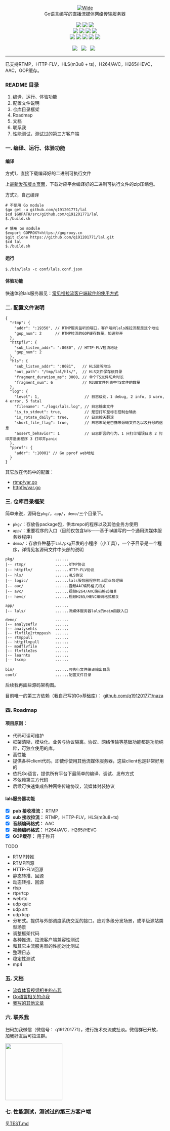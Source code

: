 <p align="center">
<a title="logo" target="_blank" href="https://github.com/q191201771/lal">
<img alt="Wide" src="https://pengrl.com/images/other/lallogo.png">
</a>
<br>
Go语言编写的直播流媒体网络传输服务器
<br><br>
<a title="TravisCI" target="_blank" href="https://www.travis-ci.org/q191201771/lal"><img src="https://www.travis-ci.org/q191201771/lal.svg?branch=master"></a>
<a title="codecov" target="_blank" href="https://codecov.io/gh/q191201771/lal"><img src="https://codecov.io/gh/q191201771/lal/branch/master/graph/badge.svg?style=flat-square"></a>
<a title="goreportcard" target="_blank" href="https://goreportcard.com/report/github.com/q191201771/lal"><img src="https://goreportcard.com/badge/github.com/q191201771/lal?style=flat-square"></a>
<br>
<a title="codeline" target="_blank" href="https://github.com/q191201771/lal"><img src="https://sloc.xyz/github/q191201771/lal/?category=code"></a>
<a title="license" target="_blank" href="https://github.com/q191201771/lal/blob/master/LICENSE"><img src="https://img.shields.io/badge/license-MIT-brightgreen.svg?style=flat-square"></a>
<a title="lastcommit" target="_blank" href="https://github.com/q191201771/lal/commits/master"><img src="https://img.shields.io/github/commit-activity/m/q191201771/lal.svg?style=flat-square"></a>
<a title="commitactivity" target="_blank" href="https://github.com/q191201771/lal/graphs/commit-activity"><img src="https://img.shields.io/github/last-commit/q191201771/lal.svg?style=flat-square"></a>
<br>
<a title="pr" target="_blank" href="https://github.com/q191201771/lal/pulls"><img src="https://img.shields.io/github/issues-pr-closed/q191201771/lal.svg?style=flat-square&color=FF9966"></a>
<a title="hits" target="_blank" href="https://github.com/q191201771/lal"><img src="https://hits.b3log.org/q191201771/lal.svg?style=flat-square"></a>
<a title="language" target="_blank" href="https://github.com/q191201771/lal"><img src="https://img.shields.io/github/languages/count/q191201771/lal.svg?style=flat-square"></a>
<a title="toplanguage" target="_blank" href="https://github.com/q191201771/lal"><img src="https://img.shields.io/github/languages/top/q191201771/lal.svg?style=flat-square"></a>
<a title="godoc" target="_blank" href="https://godoc.org/github.com/q191201771/lal"><img src="http://img.shields.io/badge/godoc-reference-5272B4.svg?style=flat-square"></a>
<br><br>
<a title="watcher" target="_blank" href="https://github.com/q191201771/lal/watchers"><img src="https://img.shields.io/github/watchers/q191201771/lal.svg?label=Watchers&style=social"></a>&nbsp;&nbsp;
<a title="star" target="_blank" href="https://github.com/q191201771/lal/stargazers"><img src="https://img.shields.io/github/stars/q191201771/lal.svg?label=Stars&style=social"></a>&nbsp;&nbsp;
<a title="fork" target="_blank" href="https://github.com/q191201771/lal/network/members"><img src="https://img.shields.io/github/forks/q191201771/lal.svg?label=Forks&style=social"></a>&nbsp;&nbsp;
</p>

---

已支持RTMP，HTTP-FLV，HLS(m3u8 + ts)，H264/AVC，H265/HEVC，AAC，GOP缓存。

### README 目录

1. 编译、运行、体验功能
2. 配置文件说明
3. 仓库目录框架
4. Roadmap
5. 文档
6. 联系我
7. 性能测试，测试过的第三方客户端

### 一. 编译、运行、体验功能

#### 编译

方式1，直接下载编译好的二进制可执行文件

上[最新发布版本页面](https://github.com/q191201771/lal/releases/latest)，下载对应平台编译好的二进制可执行文件的zip压缩包。

方式2，自己编译

```shell
# 不使用 Go module
$go get -u github.com/q191201771/lal
$cd $GOPATH/src/github.com/q191201771/lal
$./build.sh

# 使用 Go module
$export GOPROXY=https://goproxy.cn
$git clone https://github.com/q191201771/lal.git
$cd lal
$./build.sh
```

#### 运行

```shell
$./bin/lals -c conf/lals.conf.json
```

#### 体验功能

快速体验lals服务器见：[常见推拉流客户端软件的使用方式](https://pengrl.com/p/20051/)

### 二. 配置文件说明

```
{
  "rtmp": {
    "addr": ":19350", // RTMP服务监听的端口，客户端向lals推拉流都是这个地址
    "gop_num": 2      // RTMP拉流的GOP缓存数量，加速秒开
  },
  "httpflv": {
    "sub_listen_addr": ":8080", // HTTP-FLV拉流地址
    "gop_num": 2
  },
  "hls": {
    "sub_listen_addr": ":8081",   // HLS监听地址
    "out_path": "/tmp/lal/hls/",  // HLS文件保存根目录
    "fragment_duration_ms": 3000, // 单个TS文件切片时长
    "fragment_num": 6             // M3U8文件列表中TS文件的数量
  },
  "log": {
    "level": 1,                    // 日志级别，1 debug, 2 info, 3 warn, 4 error, 5 fatal
    "filename": "./logs/lals.log", // 日志输出文件
    "is_to_stdout": true,          // 是否打印至标志控制台输出
    "is_rotate_daily": true,       // 日志按天翻滚
    "short_file_flag": true,       // 日志末尾是否携带源码文件名以及行号的信息
    "assert_behavior": 1           // 日志断言的行为，1 只打印错误日志 2 打印并退出程序 3 打印并panic
  },
  "pprof": {
    "addr": ":10001" // Go pprof web地址
  }
}
```

其它放在代码中的配置：

- [rtmp/var.go](https://github.com/q191201771/lal/blob/master/pkg/rtmp/var.go)
- [httpflv/var.go](https://github.com/q191201771/lal/blob/master/pkg/httpflv/var.go)

### 三. 仓库目录框架

简单来说，源码在`pkg/`，`app/`，`demo/`三个目录下。

- `pkg/`：存放各package包，供本repo的程序以及其他业务方使用
- `app/`：重要程序的入口（目前仅包含lals——基于lal编写的一个通用流媒体服务器程序）
- `demo/`：存放各种基于`lal/pkg`开发的小程序（小工具），一个子目录是一个程序，详情见各源码文件中头部的说明

```
pkg/                  ......
|-- rtmp/             ......RTMP协议
|-- httpflv/          ......HTTP-FLV协议
|-- hls/              ......HLS协议
|-- logic/            ......lals服务器程序的上层业务逻辑
|-- aac/              ......音频AAC编码格式相关
|-- avc/              ......视频H264/AVC编码格式相关
|-- hevc/             ......视频H265/HEVC编码格式相关

app/                  ......
|-- lals/             ......流媒体服务器lals的main函数入口

demo/                 ......
|-- analyseflv        ......
|-- analysehls        ......
|-- flvfile2rtmppush  ......
|-- rtmppull          ......
|-- httpflvpull       ......
|-- modflvfile        ......
|-- flvfile2es        ......
|-- learnts           ......
|-- tscmp             ......

bin/                  ......可执行文件编译输出目录
conf/                 ......配置文件目录
```

后续我再画些源码架构图。

目前唯一的第三方依赖（我自己写的Go基础库）： [github.com/q191201771/naza](https://github.com/q191201771/naza)


### 四. Roadmap

#### 项目原则：

* 代码可读可维护
* 框架清晰，模块化。业务与协议隔离。协议、网络传输等基础功能都是功能纯粹，可独立使用的库。
* 高性能
* 提供各种client代码，即使你使用其他流媒体服务器，这些client也是非常好用的
* 依托Go语言，提供所有平台下最简单的编译、调试、发布方式
* 不依赖第三方代码
* 后续可快速集成各种网络传输协议，流媒体封装协议

#### lals服务器功能

- [x] **pub 接收推流：** RTMP
- [x] **sub 接收拉流：** RTMP，HTTP-FLV，HLS(m3u8+ts)
- [x] **音频编码格式：** AAC
- [x] **视频编码格式：** H264/AVC，H265/HEVC
- [x] **GOP缓存：** 用于秒开

TODO

- RTMP转推
- RTMP回源
- HTTP-FLV回源
- 静态转推、回源
- 动态转推、回源
- rtsp
- rtp/rtcp
- webrtc
- udp quic
- udp srt
- udp kcp
- 分布式。提供与外部调度系统交互的接口。应对多级分发场景，或平级源站类型场景
- 调整框架代码
- 各种推流、拉流客户端兼容性测试
- 和其它主流服务器的性能对比测试
- 整理日志
- 稳定性测试
- mp4

### 五. 文档

* [流媒体音视频相关的点我](https://pengrl.com/categories/%E6%B5%81%E5%AA%92%E4%BD%93%E9%9F%B3%E8%A7%86%E9%A2%91/)
* [Go语言相关的点我](https://pengrl.com/categories/Go/)
* [我写的其他文章](https://pengrl.com/all/)

### 六. 联系我

扫码加我微信（微信号： q191201771），进行技术交流或扯淡。微信群已开放，加我好友后可拉进群。

<img src="https://pengrl.com/images/yoko_vx.jpeg" width="180" height="180" />

### 七. 性能测试，测试过的第三方客户端

见[TEST.md](https://github.com/q191201771/lal/blob/master/TEST.md)

